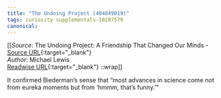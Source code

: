 ```yaml
---
title: "The Undoing Project (404849019)"
tags: curiosity supplementals-10287579
canonical: 
---
```


[[_Source_: The Undoing Project: A Friendship That Changed Our Minds - [Source URL](){:target="_blank"}<br>
_Author_: Michael Lewis<br>
[Readwise URL](https://readwise.io/open/404849019){:target="_blank"}
::wrap]]

It confirmed Biederman’s sense that “most advances in science come not from eureka moments but from ‘hmmm, that’s funny.’”
